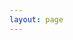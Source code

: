 ```yaml
---
layout: page
---
```


<script setup>
import {
  VPTeamPage,
  VPTeamPageTitle,
  VPTeamMembers,
  VPTeamPageSection
} from 'vitepress/theme';

const ops = [
    {
    avatar:'/res/avatar/1749393192-Kimimustbe29.png',
    name: 'Kimimaybe29',
    title: '服主',
    desc: '常年不上线的杂鱼腐竹<br>欢迎来我的个人网站看看<br>第一个别点错了',
    links: [
        { icon: 'wordpress', link: 'https://kimimaybe29.top'},
        { icon: 'github', link: 'https://github.com/Kimimaybe29' },
        { icon: 'twitter', link: 'https://x.com/Kimimaybe29'},
        { icon: 'bilibili', link: 'https://space.bilibili.com/504333259' },
        ]
    },
    {
    avatar:'/res/avatar/1749393194-N0HAb1tor.png',
    name: 'N0HAb1tor',
    title: '管理员',
    desc: '来个闪电苦力怕拳' ,
    links: [
        { icon: 'bilibili', link: 'https://space.bilibili.com/33391584' }
    ]
    }
];
const players = [
    {
    avatar:'/res/avatar/1749393192-lanxiao1.png',
    name: 'lanxiao1',
    }
]
</script>

<VPTeamPage>
  <VPTeamPageTitle>
    <template #title>Kimi的万事屋成员</template>
    <template #lead>可以自由修改描述</template>
  </VPTeamPageTitle>
<VPTeamPageSection>
    <template #title>管理组</template>
    <template #members>
      <VPTeamMembers size="medium" :members="ops"></VPTeamMembers>
    </template>
</VPTeamPageSection>
<VPTeamPageSection>
    <template #title>玩家们</template>
    <template #members>
      <VPTeamMembers size="small" :members="players"></VPTeamMembers>
    </template>
</VPTeamPageSection>
</VPTeamPage>
